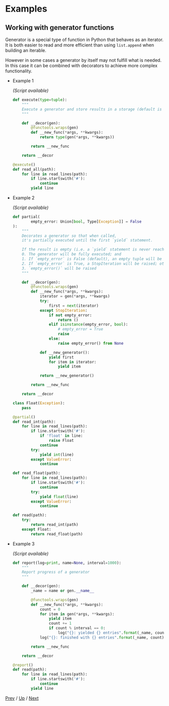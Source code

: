 # Examples

## Working with generator functions

Generator is a special type of function in Python that behaves as an iterator.
It is both easier to read and more efficient than using `list.append`
when building an iterable.

However in some cases a generator by itself may not fulfill what is needed.
In this case it can be combined with decorators to achieve more complex functionality.

* Example 1

    _(Script available)_

    ```python
    def execute(type=tuple):
        """
        Execute a generator and store results in a storage (default is tuple)
        """

        def __decor(gen):
            @functools.wraps(gen)
            def __new_func(*args, **kwargs):
                return type(gen(*args, **kwargs))

            return __new_func

        return __decor

    @execute()
    def read_all(path):
        for line in read_lines(path):
            if line.startswith('#'):
                continue
            yield line
    ```

* Example 2

    _(Script available)_

    ```python
    def partial(
            empty_error: Union[bool, Type[Exception]] = False
    ):
        """
        Decorates a generator so that when called,
        it's partially executed until the first `yield` statement.

        If the result is empty (i.e. a `yield` statement is never reached),
        0. The generator will be fully executed; and
        1. If `empty_error` is False (default), an empty tuple will be returned; otherwise
        2. If `empty_error` is True, a StopIteration will be raised; otherwise
        3. `empty_error()` will be raised
        """

        def __decor(gen):
            @functools.wraps(gen)
            def __new_func(*args, **kwargs):
                iterator = gen(*args, **kwargs)
                try:
                    first = next(iterator)
                except StopIteration:
                    if not empty_error:
                        return ()
                    elif isinstance(empty_error, bool):
                        # empty_error = True
                        raise
                    else:
                        raise empty_error() from None

                def __new_generator():
                    yield first
                    for item in iterator:
                        yield item

                return __new_generator()

            return __new_func

        return __decor

    class Float(Exception):
        pass

    @partial()
    def read_int(path):
        for line in read_lines(path):
            if line.startswith('#'):
                if 'float' in line:
                    raise Float
                continue
            try:
                yield int(line)
            except ValueError:
                continue

    def read_float(path):
        for line in read_lines(path):
            if line.startswith('#'):
                continue
            try:
                yield float(line)
            except ValueError:
                continue

    def read(path):
        try:
            return read_int(path)
        except Float:
            return read_float(path)
    ```

* Example 3

    _(Script available)_

    ```python
    def report(log=print, name=None, interval=1000):
        """
        Report progress of a generator
        """

        def __decor(gen):
            _name = name or gen.__name__

            @functools.wraps(gen)
            def __new_func(*args, **kwargs):
                count = 0
                for item in gen(*args, **kwargs):
                    yield item
                    count += 1
                    if count % interval == 0:
                        log("{}: yielded {} entries".format(_name, count))
                log("{}: finished with {} entries".format(_name, count))

            return __new_func

        return __decor

    @report()
    def read(path):
        for line in read_lines(path):
            if line.startswith('#'):
                continue
            yield line
    ```

[Prev](../3-wrap-logic/README.md) /
[Up](../README.md) /
[Next](../5-class/README.md)
